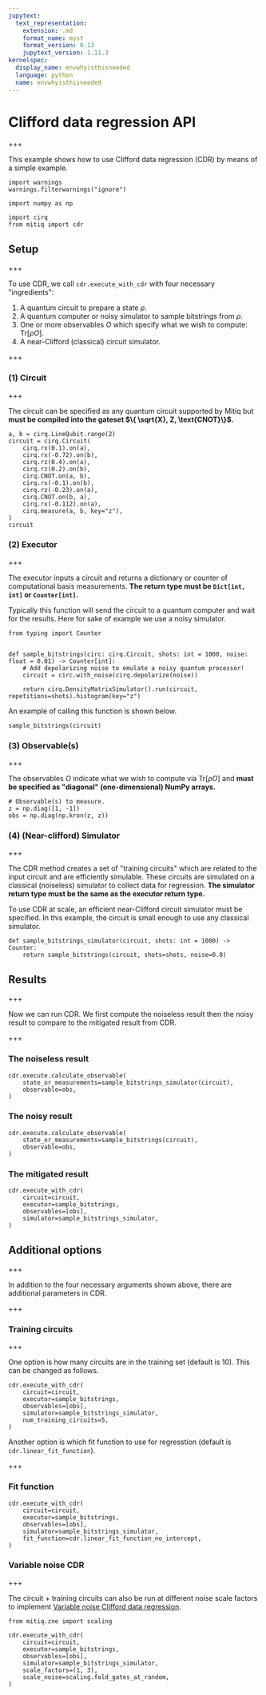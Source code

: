 ```yaml
---
jupytext:
  text_representation:
    extension: .md
    format_name: myst
    format_version: 0.13
    jupytext_version: 1.11.3
kernelspec:
  display_name: envwhyisthisneeded
  language: python
  name: envwhyisthisneeded
---
```


# Clifford data regression API

+++

This example shows how to use Clifford data regression (CDR) by means of a simple example.

```{code-cell} ipython3
import warnings
warnings.filterwarnings("ignore")

import numpy as np

import cirq
from mitiq import cdr
```

## Setup

+++

To use CDR, we call `cdr.execute_with_cdr` with four necessary "ingredients":

1. A quantum circuit to prepare a state $\rho$.
1. A quantum computer or noisy simulator to sample bitstrings from $\rho$.
1. One or more observables $O$ which specify what we wish to compute: $\text{Tr} [ \rho O ]$.
1. A near-Clifford (classical) circuit simulator.

+++

### (1) Circuit

+++

The circuit can be specified as any quantum circuit supported by Mitiq but **must be compiled into the gateset $\{ \sqrt{X}, Z, \text{CNOT}\}$.**

```{code-cell} ipython3
a, b = cirq.LineQubit.range(2)
circuit = cirq.Circuit(
    cirq.rx(0.1).on(a),
    cirq.rx(-0.72).on(b),
    cirq.rz(0.4).on(a),
    cirq.rz(0.2).on(b),
    cirq.CNOT.on(a, b),
    cirq.rx(-0.1).on(b),
    cirq.rz(-0.23).on(a),
    cirq.CNOT.on(b, a),
    cirq.rx(-0.112).on(a),
    cirq.measure(a, b, key="z"),
)
circuit
```

### (2) Executor

+++

The executor inputs a circuit and returns a dictionary or counter of computational basis measurements. **The return type must be `Dict[int, int]` or `Counter[int]`.** 

Typically this function will send the circuit to a quantum computer and wait for the results. Here for sake of example we use a noisy simulator.

```{code-cell} ipython3
from typing import Counter


def sample_bitstrings(circ: cirq.Circuit, shots: int = 1000, noise: float = 0.01) -> Counter[int]:
    # Add depolarizing noise to emulate a noisy quantum processor!
    circuit = circ.with_noise(cirq.depolarize(noise))
    
    return cirq.DensityMatrixSimulator().run(circuit, repetitions=shots).histogram(key="z")
```

An example of calling this function is shown below.

```{code-cell} ipython3
sample_bitstrings(circuit)
```

### (3) Observable(s)

+++

The observables $O$ indicate what we wish to compute via $\text{Tr} [ \rho O ]$ and **must be specified as "diagonal" (one-dimensional) NumPy arrays.**

```{code-cell} ipython3
# Observable(s) to measure.
z = np.diag([1, -1])
obs = np.diag(np.kron(z, z))
```

### (4) (Near-clifford) Simulator

+++

The CDR method creates a set of "training circuits" which are related to the input circuit and are efficiently simulable. These circuits are simulated on a classical (noiseless) simulator to collect data for regression. **The simulator return type must be the same as the executor return type.**

To use CDR at scale, an efficient near-Clifford circuit simulator must be specified. In this example, the circuit is small enough to use any classical simulator.

```{code-cell} ipython3
def sample_bitstrings_simulator(circuit, shots: int = 1000) -> Counter:
    return sample_bitstrings(circuit, shots=shots, noise=0.0)
```

## Results

+++

Now we can run CDR. We first compute the noiseless result then the noisy result to compare to the mitigated result from CDR.

+++

### The noiseless result

```{code-cell} ipython3
cdr.execute.calculate_observable(
    state_or_measurements=sample_bitstrings_simulator(circuit),
    observable=obs,
)
```

### The noisy result

```{code-cell} ipython3
cdr.execute.calculate_observable(
    state_or_measurements=sample_bitstrings(circuit),
    observable=obs,
)
```

### The mitigated result

```{code-cell} ipython3
cdr.execute_with_cdr(
    circuit=circuit,
    executor=sample_bitstrings,
    observables=[obs],
    simulator=sample_bitstrings_simulator,
)
```

## Additional options

+++

In addition to the four necessary arguments shown above, there are additional parameters in CDR.

+++

### Training circuits

+++

One option is how many circuits are in the training set (default is 10). This can be changed as follows.

```{code-cell} ipython3
cdr.execute_with_cdr(
    circuit=circuit,
    executor=sample_bitstrings,
    observables=[obs],
    simulator=sample_bitstrings_simulator,
    num_training_circuits=5,
)
```

Another option is which fit function to use for regresstion (default is `cdr.linear_fit_function`).

+++

### Fit function

```{code-cell} ipython3
cdr.execute_with_cdr(
    circuit=circuit,
    executor=sample_bitstrings,
    observables=[obs],
    simulator=sample_bitstrings_simulator,
    fit_function=cdr.linear_fit_function_no_intercept,
)
```

### Variable noise CDR

+++

The circuit + training circuits can also be run at different noise scale factors to implement [Variable noise Clifford data regression](https://arxiv.org/abs/2011.01157).

```{code-cell} ipython3
from mitiq.zne import scaling

cdr.execute_with_cdr(
    circuit=circuit,
    executor=sample_bitstrings,
    observables=[obs],
    simulator=sample_bitstrings_simulator,
    scale_factors=(1, 3),
    scale_noise=scaling.fold_gates_at_random,
)
```
